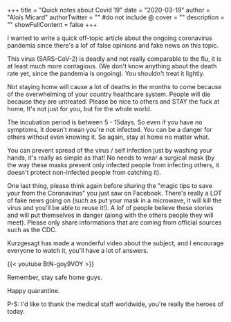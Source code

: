 +++
title = "Quick notes about Covid 19"
date = "2020-03-19"
author = "Aloïs Micard"
authorTwitter = "" #do not include @
cover = ""
description = ""
showFullContent = false
+++

I wanted to write a quick off-topic article about the ongoing coronavirus pandemia since there's a lof of false opinions and fake news on this topic.

This virus (SARS-CoV-2) is deadly and not really comparable to the flu, it is at least much more contagious. (We don't know anything about the death rate yet, since the pandemia is ongoing). You shouldn't treat it lightly.

Not staying home will cause a lot of deaths in the months to come because of the overwhelming of your country healthcare system. People will die because they are untreated. Please be nice to others and STAY the fuck at home, It's not just for you, but for the whole world.

The incubation period is between 5 - 15days. So even if you have no symptoms, it doesn't mean you're not infected. You can be a danger for others without even knowing it. So again, stay at home no matter what.

You can prevent spread of the virus / self infection just by washing your hands, it's really as simple as that! No needs to wear a surgical mask (by the way these masks prevent only infected people from infecting others, it doesn't protect non-infected people from catching it).

One last thing, please think again before sharing the "magic tips to save your from the Coronavirus" you just saw on Facebook. There's really a LOT of fake news going on (such as put your mask in a microwave, it will kill the virus and you'll be able to reuse it!). A lof of people believe these stories and will put themselves in danger (along with the others people they will meet). Please only share informations that are coming from official sources such as the CDC.

Kurzgesagt has made a wonderful video about the subject, and I encourage everyone to watch it, you'll have a lot of answers.

{{< youtube BtN-goy9VOY >}}

Remember, stay safe home guys.

Happy quarantine.

P-S: I'd like to thank the medical staff worldwide, you're really the heroes of today.
